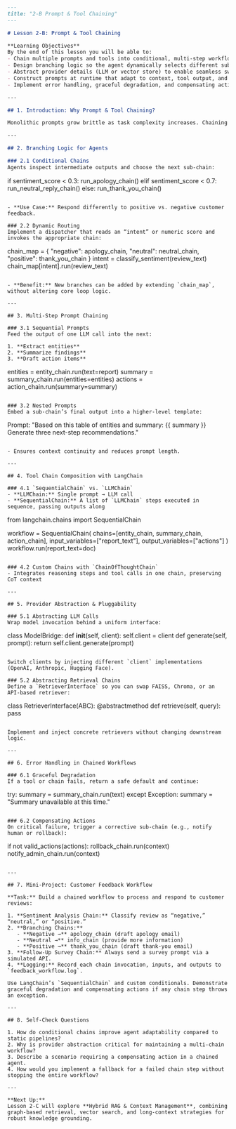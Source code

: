 ```markdown
---
title: "2-B Prompt & Tool Chaining"
---

# Lesson 2-B: Prompt & Tool Chaining

**Learning Objectives**  
By the end of this lesson you will be able to:  
- Chain multiple prompts and tools into conditional, multi-step workflows  
- Design branching logic so the agent dynamically selects different sub-chains based on intermediate results  
- Abstract provider details (LLM or vector store) to enable seamless swapping without code changes  
- Construct prompts at runtime that adapt to context, tool output, and policy constraints  
- Implement error handling, graceful degradation, and compensating actions within chained pipelines  

---

## 1. Introduction: Why Prompt & Tool Chaining?

Monolithic prompts grow brittle as task complexity increases. Chaining breaks a complex workflow into modular steps—each a prompt or tool call—improving maintainability, reusability, and clarity. Conditional branching enables the agent to adapt at runtime, executing only relevant sub-chains.

---

## 2. Branching Logic for Agents

### 2.1 Conditional Chains  
Agents inspect intermediate outputs and choose the next sub-chain:

```
if sentiment_score < 0.3:
    run_apology_chain()
elif sentiment_score < 0.7:
    run_neutral_reply_chain()
else:
    run_thank_you_chain()
```

- **Use Case:** Respond differently to positive vs. negative customer feedback.

### 2.2 Dynamic Routing  
Implement a dispatcher that reads an “intent” or numeric score and invokes the appropriate chain:

```
chain_map = {
    "negative": apology_chain,
    "neutral": neutral_chain,
    "positive": thank_you_chain
}
intent = classify_sentiment(review_text)
chain_map[intent].run(review_text)
```

- **Benefit:** New branches can be added by extending `chain_map`, without altering core loop logic.

---

## 3. Multi-Step Prompt Chaining

### 3.1 Sequential Prompts  
Feed the output of one LLM call into the next:

1. **Extract entities**  
2. **Summarize findings**  
3. **Draft action items**

```
entities = entity_chain.run(text=report)
summary = summary_chain.run(entities=entities)
actions = action_chain.run(summary=summary)
```

### 3.2 Nested Prompts  
Embed a sub-chain’s final output into a higher-level template:

```
Prompt:
  "Based on this table of entities and summary:
   {{ summary }}
   Generate three next-step recommendations."
```

- Ensures context continuity and reduces prompt length.

---

## 4. Tool Chain Composition with LangChain

### 4.1 `SequentialChain` vs. `LLMChain`  
- **LLMChain:** Single prompt → LLM call  
- **SequentialChain:** A list of `LLMChain` steps executed in sequence, passing outputs along  

```
from langchain.chains import SequentialChain

workflow = SequentialChain(
    chains=[entity_chain, summary_chain, action_chain],
    input_variables=["report_text"],
    output_variables=["actions"]
)
workflow.run(report_text=doc)
```

### 4.2 Custom Chains with `ChainOfThoughtChain`  
- Integrates reasoning steps and tool calls in one chain, preserving CoT context  

---

## 5. Provider Abstraction & Pluggability

### 5.1 Abstracting LLM Calls  
Wrap model invocation behind a uniform interface:

```
class ModelBridge:
    def __init__(self, client):
        self.client = client
    def generate(self, prompt):
        return self.client.generate(prompt)
```

Switch clients by injecting different `client` implementations (OpenAI, Anthropic, Hugging Face).

### 5.2 Abstracting Retrieval Chains  
Define a `RetrieverInterface` so you can swap FAISS, Chroma, or an API-based retriever:

```
class RetrieverInterface(ABC):
    @abstractmethod
    def retrieve(self, query):
        pass
```

Implement and inject concrete retrievers without changing downstream logic.

---

## 6. Error Handling in Chained Workflows

### 6.1 Graceful Degradation  
If a tool or chain fails, return a safe default and continue:

```
try:
    summary = summary_chain.run(text)
except Exception:
    summary = "Summary unavailable at this time."
```

### 6.2 Compensating Actions  
On critical failure, trigger a corrective sub-chain (e.g., notify human or rollback):

```
if not valid_actions(actions):
    rollback_chain.run(context)
    notify_admin_chain.run(context)
```

---

## 7. Mini-Project: Customer Feedback Workflow

**Task:** Build a chained workflow to process and respond to customer reviews:

1. **Sentiment Analysis Chain:** Classify review as “negative,” “neutral,” or “positive.”  
2. **Branching Chains:**  
   - **Negative →** apology_chain (draft apology email)  
   - **Neutral →** info_chain (provide more information)  
   - **Positive →** thank_you_chain (draft thank-you email)  
3. **Follow-Up Survey Chain:** Always send a survey prompt via a simulated API.  
4. **Logging:** Record each chain invocation, inputs, and outputs to `feedback_workflow.log`.  

Use LangChain’s `SequentialChain` and custom conditionals. Demonstrate graceful degradation and compensating actions if any chain step throws an exception.

---

## 8. Self-Check Questions

1. How do conditional chains improve agent adaptability compared to static pipelines?  
2. Why is provider abstraction critical for maintaining a multi-chain workflow?  
3. Describe a scenario requiring a compensating action in a chained agent.  
4. How would you implement a fallback for a failed chain step without stopping the entire workflow?

---

**Next Up:**  
Lesson 2-C will explore **Hybrid RAG & Context Management**, combining graph-based retrieval, vector search, and long-context strategies for robust knowledge grounding.  
```